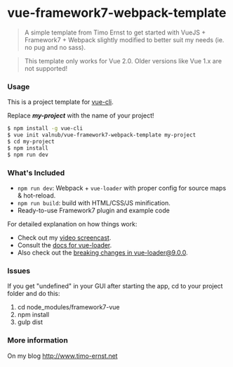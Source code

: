 # vue-framework7-webpack-template

> A simple template from Timo Ernst to get started with VueJS + Framework7 + Webpack slightly modified to better
suit my needs (ie. no pug and no sass).

> This template only works for Vue 2.0. Older versions like Vue 1.x are not supported!

### Usage

This is a project template for [vue-cli](https://github.com/vuejs/vue-cli).

Replace ***my-project*** with the name of your project!

``` bash
$ npm install -g vue-cli
$ vue init valnub/vue-framework7-webpack-template my-project
$ cd my-project
$ npm install
$ npm run dev
```

### What's Included

- `npm run dev`: Webpack + `vue-loader` with proper config for source maps & hot-reload.
- `npm run build`: build with HTML/CSS/JS minification.
- Ready-to-use Framework7 plugin and example code

For detailed explanation on how things work:
- Check out my [video screencast](https://www.timo-ernst.net/blog/2016/11/13/how-to-get-started-with-framework7-vuejs-and-webpack).
- Consult the [docs for vue-loader](http://vuejs.github.io/vue-loader).
- Also check out the [breaking changes in vue-loader@9.0.0](https://github.com/vuejs/vue-loader/releases/tag/v9.0.0).

### Issues

If you get "undefined" in your GUI after starting the app, cd to your project folder and do this:

1. cd node_modules/framework7-vue
2. npm install
3. gulp dist

### More information

On my blog http://www.timo-ernst.net
